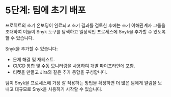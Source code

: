 # 5단계: 팀에 초기 배포

프로젝트의 초기 온보딩이 완료되고 초기 결과를 검토한 후에는 초기 이해관계자 그룹을 초대하여 이들이 Snyk 도구를 탐색하고 일상적인 프로세스에 Snyk을 추가할 수 있도록 할 수 있습니다.

Snyk을 추가할 수 있습니다:

* 문제 해결 및 재테스트.
* CI/CD 통합 및 수동 모니터링을 사용하여 개발 파이프라인에 포함.
* 티켓을 만들고 Jira와 같은 추가 통합을 구성합니다.

팀이 Snyk을 프로세스에 가장 잘 적용하는 방법을 확정하면 더 많은 팀에게 알림을 보내고 대규모로 Snyk을 사용하기 시작할 수 있습니다.

##
